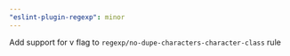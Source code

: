 ```yaml
---
"eslint-plugin-regexp": minor
---
```


Add support for v flag to `regexp/no-dupe-characters-character-class` rule
